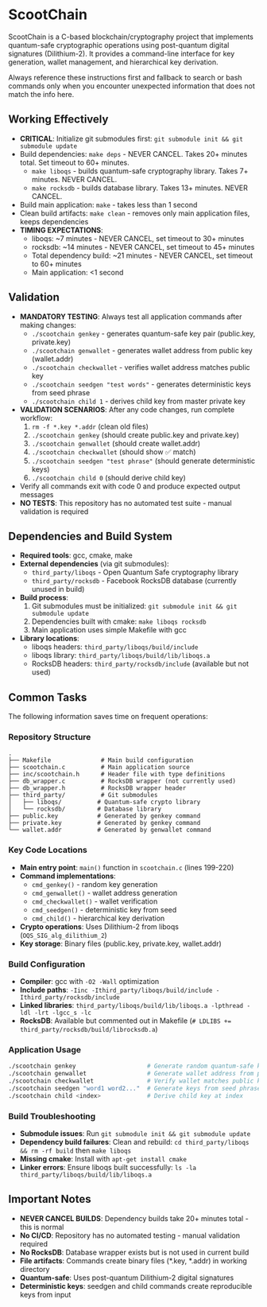 # ScootChain
ScootChain is a C-based blockchain/cryptography project that implements quantum-safe cryptographic operations using post-quantum digital signatures (Dilithium-2). It provides a command-line interface for key generation, wallet management, and hierarchical key derivation.

Always reference these instructions first and fallback to search or bash commands only when you encounter unexpected information that does not match the info here.

## Working Effectively
- **CRITICAL**: Initialize git submodules first: `git submodule init && git submodule update`
- Build dependencies: `make deps` - NEVER CANCEL. Takes 20+ minutes total. Set timeout to 60+ minutes.
  - `make liboqs` - builds quantum-safe cryptography library. Takes 7+ minutes. NEVER CANCEL.
  - `make rocksdb` - builds database library. Takes 13+ minutes. NEVER CANCEL.
- Build main application: `make` - takes less than 1 second
- Clean build artifacts: `make clean` - removes only main application files, keeps dependencies
- **TIMING EXPECTATIONS**: 
  - liboqs: ~7 minutes - NEVER CANCEL, set timeout to 30+ minutes
  - rocksdb: ~14 minutes - NEVER CANCEL, set timeout to 45+ minutes
  - Total dependency build: ~21 minutes - NEVER CANCEL, set timeout to 60+ minutes
  - Main application: <1 second

## Validation
- **MANDATORY TESTING**: Always test all application commands after making changes:
  - `./scootchain genkey` - generates quantum-safe key pair (public.key, private.key)
  - `./scootchain genwallet` - generates wallet address from public key (wallet.addr)
  - `./scootchain checkwallet` - verifies wallet address matches public key
  - `./scootchain seedgen "test words"` - generates deterministic keys from seed phrase
  - `./scootchain child 1` - derives child key from master private key
- **VALIDATION SCENARIOS**: After any code changes, run complete workflow:
  1. `rm -f *.key *.addr` (clean old files)
  2. `./scootchain genkey` (should create public.key and private.key)
  3. `./scootchain genwallet` (should create wallet.addr)
  4. `./scootchain checkwallet` (should show ✅ match)
  5. `./scootchain seedgen "test phrase"` (should generate deterministic keys)
  6. `./scootchain child 0` (should derive child key)
- Verify all commands exit with code 0 and produce expected output messages
- **NO TESTS**: This repository has no automated test suite - manual validation is required

## Dependencies and Build System
- **Required tools**: gcc, cmake, make
- **External dependencies** (via git submodules):
  - `third_party/liboqs` - Open Quantum Safe cryptography library
  - `third_party/rocksdb` - Facebook RocksDB database (currently unused in build)
- **Build process**:
  1. Git submodules must be initialized: `git submodule init && git submodule update`
  2. Dependencies built with cmake: `make liboqs rocksdb`
  3. Main application uses simple Makefile with gcc
- **Library locations**:
  - liboqs headers: `third_party/liboqs/build/include`
  - liboqs library: `third_party/liboqs/build/lib/liboqs.a`
  - RocksDB headers: `third_party/rocksdb/include` (available but not used)

## Common Tasks
The following information saves time on frequent operations:

### Repository Structure
```
.
├── Makefile              # Main build configuration
├── scootchain.c          # Main application source
├── inc/scootchain.h      # Header file with type definitions
├── db_wrapper.c          # RocksDB wrapper (not currently used)
├── db_wrapper.h          # RocksDB wrapper header
├── third_party/          # Git submodules
│   ├── liboqs/          # Quantum-safe crypto library
│   └── rocksdb/         # Database library
├── public.key           # Generated by genkey command
├── private.key          # Generated by genkey command
└── wallet.addr          # Generated by genwallet command
```

### Key Code Locations
- **Main entry point**: `main()` function in `scootchain.c` (lines 199-220)
- **Command implementations**: 
  - `cmd_genkey()` - random key generation
  - `cmd_genwallet()` - wallet address generation  
  - `cmd_checkwallet()` - wallet verification
  - `cmd_seedgen()` - deterministic key from seed
  - `cmd_child()` - hierarchical key derivation
- **Crypto operations**: Uses Dilithium-2 from liboqs (`OQS_SIG_alg_dilithium_2`)
- **Key storage**: Binary files (public.key, private.key, wallet.addr)

### Build Configuration
- **Compiler**: gcc with `-O2 -Wall` optimization
- **Include paths**: `-Iinc -Ithird_party/liboqs/build/include -Ithird_party/rocksdb/include`
- **Linked libraries**: `third_party/liboqs/build/lib/liboqs.a -lpthread -ldl -lrt -lgcc_s -lc`
- **RocksDB**: Available but commented out in Makefile (`# LDLIBS += third_party/rocksdb/build/librocksdb.a`)

### Application Usage
```bash
./scootchain genkey                    # Generate random quantum-safe key pair
./scootchain genwallet                 # Generate wallet address from public key  
./scootchain checkwallet               # Verify wallet matches public key
./scootchain seedgen "word1 word2..."  # Generate keys from seed phrase
./scootchain child <index>             # Derive child key at index
```

### Build Troubleshooting
- **Submodule issues**: Run `git submodule init && git submodule update`
- **Dependency build failures**: Clean and rebuild: `cd third_party/liboqs && rm -rf build` then `make liboqs`
- **Missing cmake**: Install with `apt-get install cmake`
- **Linker errors**: Ensure liboqs built successfully: `ls -la third_party/liboqs/build/lib/liboqs.a`

## Important Notes
- **NEVER CANCEL BUILDS**: Dependency builds take 20+ minutes total - this is normal
- **No CI/CD**: Repository has no automated testing - manual validation required
- **No RocksDB**: Database wrapper exists but is not used in current build
- **File artifacts**: Commands create binary files (*.key, *.addr) in working directory
- **Quantum-safe**: Uses post-quantum Dilithium-2 digital signatures
- **Deterministic keys**: seedgen and child commands create reproducible keys from input